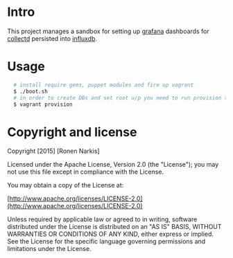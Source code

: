 # Intro 
This project manages a sandbox for setting up [grafana](http://grafana.org/) dashboards for [collectd](https://collectd.org/) persisted into [influxdb](http://influxdb.com/).

# Usage
```bash
  # install require gems, puppet modules and fire up vagrant
  $ ./boot.sh
  # in order to create DBs and set root u/p you need to run provision twice.
  $ vagrant provision
```

# Copyright and license

Copyright [2015] [Ronen Narkis]

Licensed under the Apache License, Version 2.0 (the "License");
you may not use this file except in compliance with the License.

You may obtain a copy of the License at:

  [http://www.apache.org/licenses/LICENSE-2.0](http://www.apache.org/licenses/LICENSE-2.0)

Unless required by applicable law or agreed to in writing, software
distributed under the License is distributed on an "AS IS" BASIS,
WITHOUT WARRANTIES OR CONDITIONS OF ANY KIND, either express or implied.
See the License for the specific language governing permissions and
limitations under the License.
